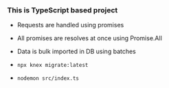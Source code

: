 ### This is TypeScript based project

- Requests are handled using promises  
- All promises are resolves at once using Promise.All
- Data is bulk imported in DB using batches


-  `npx knex migrate:latest`
-  `nodemon src/index.ts`
 